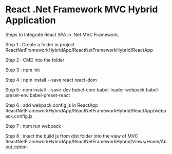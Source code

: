 # React .Net Framework MVC Hybrid Application

Steps to Integrate React SPA in .Net MVC Framework.

Step 1 : Create a folder in project
         ReactNetFrameworkHybridApp/ReactNetFrameworkHybrid/ReactApp

Step 2 : CMD into the folder

Step 3 : npm init
         
Step 4 : npm install --save react react-dom

Step 5 : npm install --save-dev babel-core babel-loader webpack babel-preset-env babel-preset-react

Step 6 : add webpack.config.js in ReactApp 
          ReactNetFrameworkHybridApp/ReactNetFrameworkHybrid/ReactApp/webpack.config.js

Step 7 : npm run webpack

Step 8 : inject the build js from dist folder into the view of MVC
          ReactNetFrameworkHybridApp/ReactNetFrameworkHybrid/Views/Home/About.cshtml
